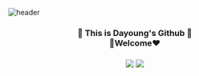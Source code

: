 ![header](https://capsule-render.vercel.app/api?type=wave&color=auto&height=300&section=header&text=Dayoung%20Kim&fontSize=90)

<h3 align="center">🌱 This is Dayoung's Github 🌱<br>👋Welcome❤<h3>
<p align="center">
<a href="https://github.com/iamdayoung"><img src="https://img.shields.io/badge/Github-181717?style=flat-square&logo=Github&logoColor=white&link=https://github.com/iamdayoung"/></a> 
<a href="https://www.instagram.com/iam._.dayoung/"><img src="https://img.shields.io/badge/Instagram-E4405F?style=flat-square&logo=Instagram&logoColor=white&link=https://www.instagram.com/iam._.dayoung/"/></a> </p> 


<!--
**iamdayoung/iamdayoung** is a ✨ _special_ ✨ repository because its `README.md` (this file) appears on your GitHub profile.

Here are some ideas to get you started:

- 🔭 I’m currently working on ...
- 🌱 I’m currently learning ...
- 👯 I’m looking to collaborate on ...
- 🤔 I’m looking for help with ...
- 💬 Ask me about ...
- 📫 How to reach me: ...
- 😄 Pronouns: ...
- ⚡ Fun fact: ...
-->
